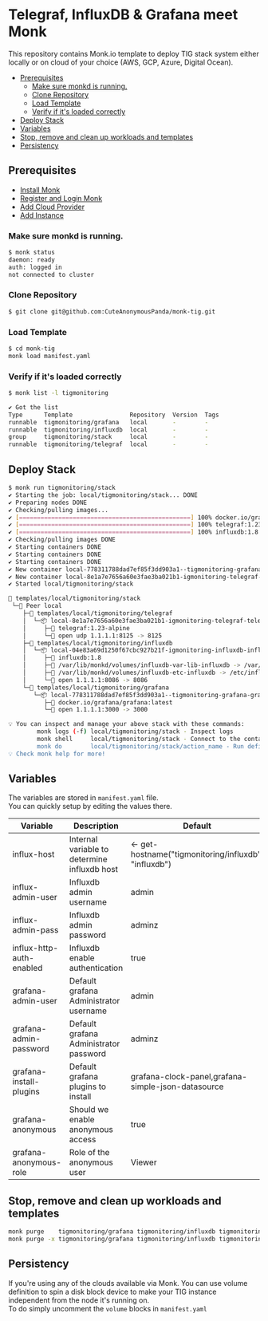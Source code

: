 Telegraf, InfluxDB & Grafana meet Monk
===

This repository contains Monk.io template to deploy TIG stack system either locally or on cloud of your choice (AWS, GCP, Azure, Digital Ocean).  

  - [Prerequisites](#prerequisites)
    - [Make sure monkd is running.](#make-sure-monkd-is-running)
    - [Clone Repository](#clone-repository)
    - [Load Template](#load-template)
    - [Verify if it's loaded correctly](#verify-if-its-loaded-correctly)
  - [Deploy Stack](#deploy-stack)
  - [Variables](#variables)
  - [Stop, remove and clean up workloads and templates](#stop-remove-and-clean-up-workloads-and-templates)
  - [Persistency](#persistency)

## Prerequisites
- [Install Monk](https://docs.monk.io/docs/get-monk)
- [Register and Login Monk](https://docs.monk.io/docs/acc-and-auth)
- [Add Cloud Provider](https://docs.monk.io/docs/cloud-provider)
- [Add Instance](https://docs.monk.io/docs/multi-cloud)

### Make sure monkd is running.

``` bash
$ monk status
daemon: ready
auth: logged in
not connected to cluster
```

### Clone Repository

``` bash
$ git clone git@github.com:CuteAnonymousPanda/monk-tig.git
```

### Load Template

``` bash
$ cd monk-tig
monk load manifest.yaml
```

### Verify if it's loaded correctly

``` bash
$ monk list -l tigmonitoring

✔ Got the list
Type      Template                Repository  Version  Tags  
runnable  tigmonitoring/grafana   local       -        -     
runnable  tigmonitoring/influxdb  local       -        -     
group     tigmonitoring/stack     local       -        -     
runnable  tigmonitoring/telegraf  local       -        -     
```

## Deploy Stack

``` bash
$ monk run tigmonitoring/stack
✔ Starting the job: local/tigmonitoring/stack... DONE
✔ Preparing nodes DONE
✔ Checking/pulling images...
✔ [================================================] 100% docker.io/grafana/grafana:latest local
✔ [================================================] 100% telegraf:1.23-alpine local
✔ [================================================] 100% influxdb:1.8 local
✔ Checking/pulling images DONE
✔ Starting containers DONE
✔ Starting containers DONE
✔ Starting containers DONE
✔ New container local-778311788dad7ef85f3dd903a1--tigmonitoring-grafana-grafana created DONE
✔ New container local-8e1a7e7656a60e3fae3ba021b1-igmonitoring-telegraf-telegraf created DONE
✔ Started local/tigmonitoring/stack

🔩 templates/local/tigmonitoring/stack
 └─🧊 Peer local
    ├─🔩 templates/local/tigmonitoring/telegraf 
    │  └─📦 local-8e1a7e7656a60e3fae3ba021b1-igmonitoring-telegraf-telegraf 
    │     ├─🧩 telegraf:1.23-alpine     
    │     └─🔌 open udp 1.1.1.1:8125 -> 8125
    ├─🔩 templates/local/tigmonitoring/influxdb 
    │  └─📦 local-04e83a69d1250f67cbc927b21f-igmonitoring-influxdb-influxdb 
    │     ├─🧩 influxdb:1.8                                                 
    │     ├─💾 /var/lib/monkd/volumes/influxdb-var-lib-influxdb -> /var/lib/influxdb
    │     ├─💾 /var/lib/monkd/volumes/influxdb-etc-influxdb -> /etc/influxdb
    │     └─🔌 open 1.1.1.1:8086 -> 8086                     
    └─🔩 templates/local/tigmonitoring/grafana  
       └─📦 local-778311788dad7ef85f3dd903a1--tigmonitoring-grafana-grafana 
          ├─🧩 docker.io/grafana/grafana:latest
          └─🔌 open 1.1.1.1:3000 -> 3000

💡 You can inspect and manage your above stack with these commands:
        monk logs (-f) local/tigmonitoring/stack - Inspect logs
        monk shell     local/tigmonitoring/stack - Connect to the container's shell
        monk do        local/tigmonitoring/stack/action_name - Run defined action (if exists)
💡 Check monk help for more!
```

## Variables

The variables are stored in `manifest.yaml` file.  
You can quickly setup by editing the values there.

| Variable                 | Description                                                                    | Default              |
|--------------------------|--------------------------------------------------------------------------------|----------------------|
| influx-host              | Internal variable to determine influxdb host | <- get-hostname("tigmonitoring/influxdb", "influxdb")  |
| influx-admin-user        | Influxdb admin username                      | admin                                                  |
| influx-admin-pass        | Influxdb admin password                      | adminz                                                 |
| influx-http-auth-enabled | Influxdb enable authentication               | true                                                   |
| grafana-admin-user       | Default grafana Administrator username       | admin                                                  |
| grafana-admin-password   | Default grafana Administrator password       | adminz                                                 |
| grafana-install-plugins  | Default grafana plugins to install           | grafana-clock-panel,grafana-simple-json-datasource     |
| grafana-anonymous        | Should we enable anonymous access            | true                                                   |
| grafana-anonymous-role   | Role of the anonymous user                   | Viewer                                                 |

## Stop, remove and clean up workloads and templates

``` bash
monk purge    tigmonitoring/grafana tigmonitoring/influxdb tigmonitoring/stack tigmonitoring/telegraf
monk purge -x tigmonitoring/grafana tigmonitoring/influxdb tigmonitoring/stack tigmonitoring/telegraf
```

## Persistency
If you're using any of the clouds available via Monk. You can use volume definition to spin a disk block device to make your TIG instance independent from the node it's running on.  
To do simply uncomment the `volume` blocks in `manifest.yaml`
